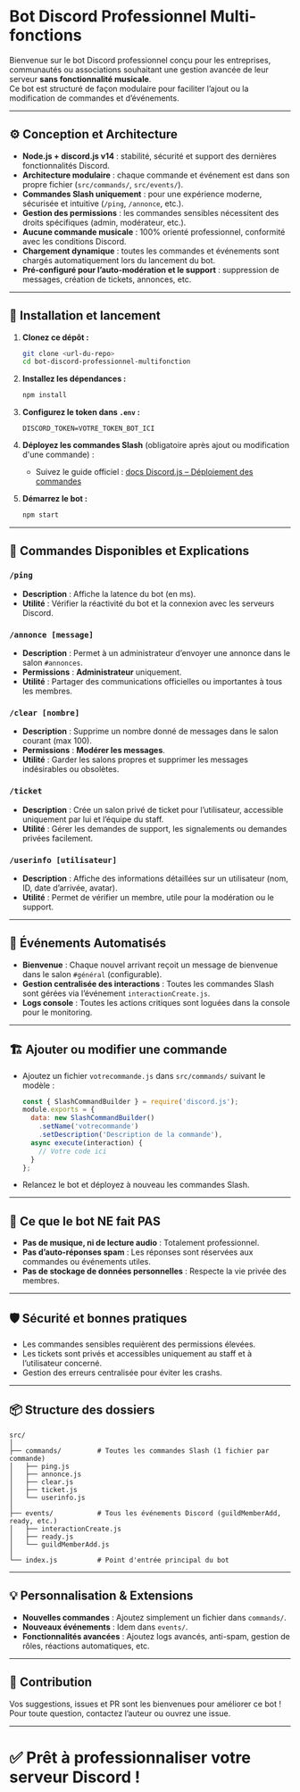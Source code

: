 # Bot Discord Professionnel Multi-fonctions

Bienvenue sur le bot Discord professionnel conçu pour les entreprises, communautés ou associations souhaitant une gestion avancée de leur serveur **sans fonctionnalité musicale**.  
Ce bot est structuré de façon modulaire pour faciliter l’ajout ou la modification de commandes et d’événements.

---

## ⚙️ Conception et Architecture

- **Node.js + discord.js v14** : stabilité, sécurité et support des dernières fonctionnalités Discord.
- **Architecture modulaire** : chaque commande et événement est dans son propre fichier (`src/commands/`, `src/events/`).
- **Commandes Slash uniquement** : pour une expérience moderne, sécurisée et intuitive (`/ping`, `/annonce`, etc.).
- **Gestion des permissions** : les commandes sensibles nécessitent des droits spécifiques (admin, modérateur, etc.).
- **Aucune commande musicale** : 100% orienté professionnel, conformité avec les conditions Discord.
- **Chargement dynamique** : toutes les commandes et événements sont chargés automatiquement lors du lancement du bot.
- **Pré-configuré pour l’auto-modération et le support** : suppression de messages, création de tickets, annonces, etc.

---

## 🚀 Installation et lancement

1. **Clonez ce dépôt :**
   ```bash
   git clone <url-du-repo>
   cd bot-discord-professionnel-multifonction
   ```

2. **Installez les dépendances :**
   ```bash
   npm install
   ```

3. **Configurez le token dans `.env` :**
   ```
   DISCORD_TOKEN=VOTRE_TOKEN_BOT_ICI
   ```

4. **Déployez les commandes Slash** (obligatoire après ajout ou modification d'une commande) :
   - Suivez le guide officiel : [docs Discord.js – Déploiement des commandes](https://discordjs.guide/interactions/deploying-commands.html)

5. **Démarrez le bot :**
   ```bash
   npm start
   ```

---

## 📑 Commandes Disponibles et Explications

### `/ping`
- **Description** : Affiche la latence du bot (en ms).
- **Utilité** : Vérifier la réactivité du bot et la connexion avec les serveurs Discord.

### `/annonce [message]`
- **Description** : Permet à un administrateur d’envoyer une annonce dans le salon `#annonces`.
- **Permissions** : **Administrateur** uniquement.
- **Utilité** : Partager des communications officielles ou importantes à tous les membres.

### `/clear [nombre]`
- **Description** : Supprime un nombre donné de messages dans le salon courant (max 100).
- **Permissions** : **Modérer les messages**.
- **Utilité** : Garder les salons propres et supprimer les messages indésirables ou obsolètes.

### `/ticket`
- **Description** : Crée un salon privé de ticket pour l’utilisateur, accessible uniquement par lui et l’équipe du staff.
- **Utilité** : Gérer les demandes de support, les signalements ou demandes privées facilement.

### `/userinfo [utilisateur]`
- **Description** : Affiche des informations détaillées sur un utilisateur (nom, ID, date d’arrivée, avatar).
- **Utilité** : Permet de vérifier un membre, utile pour la modération ou le support.

---

## 🔔 Événements Automatisés

- **Bienvenue** : Chaque nouvel arrivant reçoit un message de bienvenue dans le salon `#général` (configurable).
- **Gestion centralisée des interactions** : Toutes les commandes Slash sont gérées via l’événement `interactionCreate.js`.
- **Logs console** : Toutes les actions critiques sont loguées dans la console pour le monitoring.

---

## 🏗️ Ajouter ou modifier une commande

- Ajoutez un fichier `votrecommande.js` dans `src/commands/` suivant le modèle :
  ```js
  const { SlashCommandBuilder } = require('discord.js');
  module.exports = {
    data: new SlashCommandBuilder()
      .setName('votrecommande')
      .setDescription('Description de la commande'),
    async execute(interaction) {
      // Votre code ici
    }
  };
  ```
- Relancez le bot et déployez à nouveau les commandes Slash.

---

## 🚫 Ce que le bot NE fait PAS

- **Pas de musique, ni de lecture audio** : Totalement professionnel.
- **Pas d’auto-réponses spam** : Les réponses sont réservées aux commandes ou événements utiles.
- **Pas de stockage de données personnelles** : Respecte la vie privée des membres.

---

## 🛡️ Sécurité et bonnes pratiques

- Les commandes sensibles requièrent des permissions élevées.
- Les tickets sont privés et accessibles uniquement au staff et à l’utilisateur concerné.
- Gestion des erreurs centralisée pour éviter les crashs.

---

## 📦 Structure des dossiers

```
src/
│
├── commands/         # Toutes les commandes Slash (1 fichier par commande)
│   ├── ping.js
│   ├── annonce.js
│   ├── clear.js
│   ├── ticket.js
│   └── userinfo.js
│
├── events/           # Tous les événements Discord (guildMemberAdd, ready, etc.)
│   ├── interactionCreate.js
│   ├── ready.js
│   └── guildMemberAdd.js
│
└── index.js          # Point d'entrée principal du bot
```

---

## 💡 Personnalisation & Extensions

- **Nouvelles commandes** : Ajoutez simplement un fichier dans `commands/`.
- **Nouveaux événements** : Idem dans `events/`.
- **Fonctionnalités avancées** : Ajoutez logs avancés, anti-spam, gestion de rôles, réactions automatiques, etc.

---

## 📝 Contribution

Vos suggestions, issues et PR sont les bienvenues pour améliorer ce bot !  
Pour toute question, contactez l’auteur ou ouvrez une issue.

---

# ✅ Prêt à professionnaliser votre serveur Discord !
